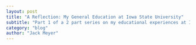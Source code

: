 ```yaml
---
layout: post
title: "A Reflection: My General Education at Iowa State University"
subtitle: "Part 1 of a 2 part series on my educational experiences at Iowa State University."
category: "blog"
author: "Jack Meyer"
---
```

<!-- Start Writing Below in Markdown -->
